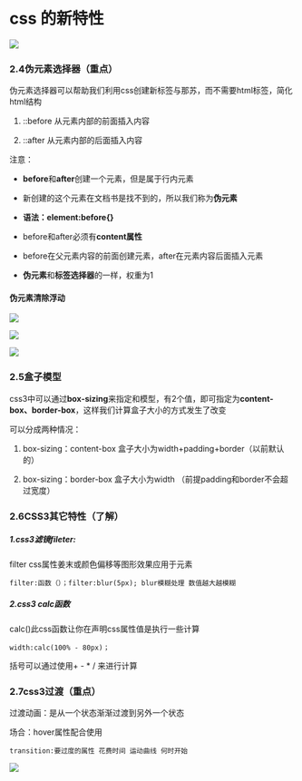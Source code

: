 # css 的新特性

![](C:\Users\17227\AppData\Roaming\marktext\images\2023-06-03-15-14-01-image.png)

### 2.4伪元素选择器（重点）

伪元素选择器可以帮助我们利用css创建新标签与那苏，而不需要html标签，简化html结构

1. ::before   从元素内部的前面插入内容

2. ::after   从元素内部的后面插入内容

注意：

- **before**和**after**创建一个元素，但是属于行内元素

- 新创建的这个元素在文档书是找不到的，所以我们称为**伪元素**

- **语法：element:before{}**

- before和after必须有**content属性**

- before在父元素内容的前面创建元素，after在元素内容后面插入元素

- **伪元素**和**标签选择器**的一样，权重为1

#### 伪元素清除浮动

![](C:\Users\17227\AppData\Roaming\marktext\images\2023-06-03-15-57-25-image.png)

![](C:\Users\17227\AppData\Roaming\marktext\images\2023-06-03-15-57-47-image.png)

![](C:\Users\17227\AppData\Roaming\marktext\images\2023-06-03-15-59-38-image.png)

### 2.5盒子模型

css3中可以通过**box-sizing**来指定和模型，有2个值，即可指定为**content-box、border-box**，这样我们计算盒子大小的方式发生了改变

可以分成两种情况：

1. box-sizing：content-box 盒子大小为width+padding+border（以前默认的）

2. box-sizing：border-box  盒子大小为width （前提padding和border不会超过宽度）

### 2.6CSS3其它特性（了解）

##### 1.css3滤镜fileter:

filter css属性姜末或颜色偏移等图形效果应用于元素

```
filter:函数（）；filter:blur(5px); blur模糊处理 数值越大越模糊
```

##### 2.css3 calc函数

calc()此css函数让你在声明css属性值是执行一些计算

```
width:calc(100% - 80px)；
```

括号可以通过使用+ - * / 来进行计算

### 2.7css3过渡（重点）

过渡动画：是从一个状态渐渐过渡到另外一个状态

场合：hover属性配合使用

```
transition:要过度的属性 花费时间 运动曲线 何时开始
```

 ![](C:\Users\17227\AppData\Roaming\marktext\images\2023-06-03-23-15-28-image.png)
